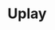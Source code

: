 ---
title: Uplay
excerpt: >-
  Displays a list of accounts in a specific category according to your
  parameters.
api:
  file: lolzteam-public-api-market.json
  operationId: Category.Uplay
deprecated: false
hidden: false
metadata:
  title: ''
  description: ''
  robots: index
next:
  description: ''
---
